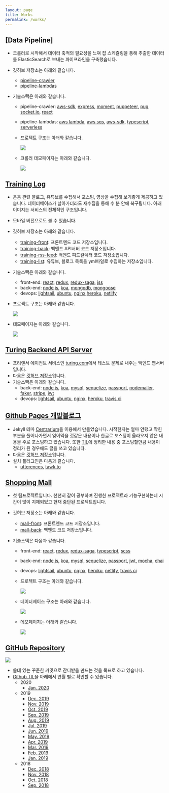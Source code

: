 ```yaml
---
layout: page
title: Works
permalink: /works/
---
```


## [Data Pipeline]

- 크롤러로 시작해서 데이터 축적의 필요성을 느껴 잡 스케쥴링을 통해 추출한 데이터를 ElasticSearch로 보내는 파이프라인을 구축했습니다.
- 깃허브 저장소는 아래와 같습니다.
  - [pipeline-crawler](https://github.com/Yangeok/nodejs-crawler)
  - [pipeline-lambdas](https://github.com/Yangeok/nodejs-lambdas)
- 기술스택은 아래와 같습니다.

  - pipeline-crawler: [aws-sdk](https://aws.amazon.com/ko/developer/language/javascript/), [express](https://expressjs.com/ko/), [moment](https://momentjs.com/), [puppeteer](https://pptr.dev/), [pug](https://pugjs.org/api/getting-started.html), [socket.io](https://socket.io/), [react](https://ko.reactjs.org/)
  - pipeline-lambdas: [aws lambda](https://aws.amazon.com/ko/lambda/), [aws sqs](https://aws.amazon.com/ko/sqs/), [aws-sdk](https://aws.amazon.com/ko/developer/language/javascript/), [typescript](https://www.typescriptlang.org/), [serverless](https://serverless.com/)

  - 프로젝트 구조는 아래와 같습니다.

    ![](./assets/images/pl-01.jpg)

  - 크롤러 데모페이지는 아래와 같습니다.

    ![](./assets/images/pl-02.jpg)

## [Training Log](https://training-front.netlify.com/)

- 운동 관련 블로그, 유튜브를 수집해서 포스팅, 영상을 수집해 보기좋게 제공하고 있습니다. 데이터베이스가 날아가더라도 재수집을 통해 수 분 안에 복구됩니다. 아래 이미지는 서비스의 전체적인 구조입니다.
- 모바일 버전으로도 볼 수 있습니다.
- 깃허브 저장소는 아래와 같습니다.
  - [training-front](https://github.com/Yangeok/training-front): 프론트엔드 코드 저장소입니다.
  - [training-back](https://github.com/Yangeok/training-back): 백엔드 API서버 코드 저장소입니다.
  - [training-rss-feed](https://github.com/Yangeok/training-rss-feed): 백엔드 피드컬렉터 코드 저장소입니다.
  - [training-list](https://github.com/Yangeok/training-list): 유튜브, 블로그 목록을 yml파일로 수집하는 저장소입니다.
- 기술스택은 아래와 같습니다.
  - front-end: [react](https://reactjs.org/), [redux](https://redux.js.org/), [redux-saga](https://redux-saga.js.org/), [jss](https://cssinjs.org/?v=v10.0.0-alpha.16)
  - back-end: [node.js](https://nodejs.org/en/), [koa](https://koajs.com/), [mongodb](https://www.mongodb.com/), [mongoose](https://mongoosejs.com/)
  - devops: [lightsail](https://aws.amazon.com/lightsail/), [ubuntu](https://www.ubuntu.com/), [nginx](https://www.nginx.com/),[heroku](https://dashboard.heroku.com/), [netlify](https://www.netlify.com/)
- 프로젝트 구조는 아래와 같습니다.

  ![](./assets/images/tr-01.jpg)

- 데모페이지는 아래와 같습니다.

  ![](./assets/images/tr-02.jpg)

## [Turing Backend API Server](https://turing-back.herokuapp.com/)

- 프리랜서 에이전트 서비스인 [turing.com](https://turing.com/)에서 테스트 문제로 내주는 백엔드 웹서버입니다.
- 다음은 [깃허브 저장소](https://github.com/Yangeok/turing-back)입니다.
- 기술스택은 아래와 같습니다.
  - back-end: [node.js](https://nodejs.org/en/), [koa](https://koajs.com/), [mysql](https://www.mysql.com/), [sequelize](http://docs.sequelizejs.com/), [passport](http://www.passportjs.org/), [nodemailer](https://nodemailer.com/about/), [faker](https://www.npmjs.com/package/faker), [stripe](https://stripe.com/), [jwt](https://jwt.io/)
  - devops: [lightsail](https://aws.amazon.com/lightsail/), [ubuntu](https://www.ubuntu.com/), [nginx](https://www.nginx.com/), [heroku](https://dashboard.heroku.com/), [travis ci](https://travis-ci.org/)

## [Github Pages 개발블로그](https://yangeok.github.io/)

- Jekyll 테마 [Centrarium](https://github.com/bencentra/centrarium)을 이용해서 만들었습니다. 시작한지는 얼마 안됐고 막힌부분을 풀어나가면서 잊어먹을 것같은 내용이나 한글로 포스팅이 올라오지 않은 내용을 주로 포스팅하고 있습니다. 또한 [TIL](https://github.com/Yangeok/Today-I-learned/tree/master/diary)에 정리한 내용 중 포스팅할만큼 내용이 정리가 된 경우에도 글을 쓰고 있습니다.
- 다음은 [깃허브 저장소](https://github.com/Yangeok/yangeok.github.io)입니다.
- 설치 플러그인은 다음과 같습니다.
  - [utterences](https://utteranc.es/), [tawk.to](https://www.tawk.to/)

## [Shopping Mall](https://mall-front.netlify.com)

- 첫 팀프로젝트입니다. 천천히 같이 공부하며 진행한 프로젝트라 기능구현하는데 시간이 많이 지체되었고 현재 중단된 프로젝트입니다.
- 깃허브 저장소는 아래와 같습니다.
  - [mall-front](https://github.com/Yangeok/mall-front/settings): 프론트엔드 코드 저장소입니다.
  - [mall-back](https://github.com/Yangeok/mall-back): 백엔드 코드 저장소입니다.
- 기술스택은 다음과 같습니다.

  - front-end: [react](https://reactjs.org/), [redux](https://redux.js.org/), [redux-saga](https://redux-saga.js.org/), [typescript](https://www.typescriptlang.org/), [scss](https://sass-lang.com/)
  - back-end: [node.js](https://nodejs.org/en/), [koa](https://koajs.com/), [mysql](https://www.mysql.com/), [sequelize](http://docs.sequelizejs.com/), [passport](http://www.passportjs.org/), [jwt](https://jwt.io/), [mocha](https://mochajs.org/), [chai](https://www.chaijs.com/)
  - devops: [lightsail](https://aws.amazon.com/lightsail/), [ubuntu](https://www.ubuntu.com/), [nginx](https://www.nginx.com/), [heroku](https://dashboard.heroku.com/), [netlify](https://www.netlify.com/), [travis ci](https://travis-ci.org/)

  - 프로젝트 구조는 아래와 같습니다.

    ![](./assets/images/sm-01.jpg)

  - 데이터베이스 구조는 아래와 같습니다.

    ![](./assets/images/sm-02.jpg)

  - 데모페이지는 아래와 같습니다.

    ![](./assets/images/sm-03.jpg)

## [GitHub Repository](https://github.com/yangeok/)

![](./assets/images/repo-01.jpg)

- 쓸데 있는 꾸준한 커밋으로 잔디밭을 만드는 것을 목표로 하고 있습니다.
- [Github TIL](https://github.com/Yangeok/Today-I-learned/tree/master/diary)을 아래에서 연월 별로 확인할 수 있습니다.
  - 2020
    - [Jan. 2020](https://github.com/Yangeok/Today-I-learned/blob/master/diary/2020_01.md)
  - 2019
    - [Dec. 2019](https://github.com/Yangeok/Today-I-learned/blob/master/diary/2019_12.md)
    - [Nov. 2019](https://github.com/Yangeok/Today-I-learned/blob/master/diary/2019_11.md)
    - [Oct. 2019](https://github.com/Yangeok/Today-I-learned/blob/master/diary/2019_10.md)
    - [Sep. 2019](https://github.com/Yangeok/Today-I-learned/blob/master/diary/2019_09.md)
    - [Aug. 2019](https://github.com/Yangeok/Today-I-learned/blob/master/diary/2019_08.md)
    - [Jul. 2019](https://github.com/Yangeok/Today-I-learned/blob/master/diary/2019_07.md)
    - [Jun. 2019](https://github.com/Yangeok/Today-I-learned/blob/master/diary/2019_06.md)
    - [May. 2019](https://github.com/Yangeok/Today-I-learned/blob/master/diary/2019_05.md)
    - [Apr. 2019](https://github.com/Yangeok/Today-I-learned/blob/master/diary/2019_04.md)
    - [Mar. 2019](https://github.com/Yangeok/Today-I-learned/blob/master/diary/2019_03.md)
    - [Feb. 2019](https://github.com/Yangeok/Today-I-learned/blob/master/diary/2019_02.md)
    - [Jan. 2019](https://github.com/Yangeok/Today-I-learned/blob/master/diary/2019_01.md)
  - 2018
    - [Dec. 2018](https://github.com/Yangeok/Today-I-learned/blob/master/diary/2018_12.md)
    - [Nov. 2018](https://github.com/Yangeok/Today-I-learned/blob/master/diary/2018_11.md)
    - [Oct. 2018](https://github.com/Yangeok/Today-I-learned/blob/master/diary/2018_10.md)
    - [Sep. 2018](https://github.com/Yangeok/Today-I-learned/blob/master/diary/2018_09.md)
